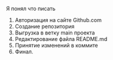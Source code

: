 Я понял что писать

1) Авторизация на сайте Github.com
2) Создание репозитория
3) Выгрузка в ветку main проекта
4) Редактирование файла README.md
5) Принятие изменений в коммите
6) Финал.
